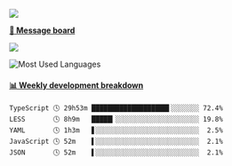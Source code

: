 [![](https://count.getloli.com/get/@SmaIIstars.github.readme)](https://count.getloli.com/)


[**💬 Message board**](https://chat.getloli.com/room/@SmaIIstars.github)

[![](https://chat.getloli.com/room/@SmaIIstars.github/svg?width=600&height=100&limit=20&theme=light&fontSize=14)](https://chat.getloli.com/room/@SmaIIstars.github)


![Most Used Languages](https://github-readme-stats.vercel.app/api/top-langs/?username=SmaIIstars&theme=dark&layout=compact)

<!-- waka-box start -->
#### <a href="https://gist.github.com/e31f5e1b7a15ee54e2fc8fca68aa5e2b" target="_blank">📊 Weekly development breakdown</a>
```text
TypeScript 🕓 29h53m ███████████████████▌░░░░░░░ 72.4%
LESS       🕓 8h9m   █████▎░░░░░░░░░░░░░░░░░░░░░ 19.8%
YAML       🕓 1h3m   ▋░░░░░░░░░░░░░░░░░░░░░░░░░░  2.5%
JavaScript 🕓 52m    ▌░░░░░░░░░░░░░░░░░░░░░░░░░░  2.1%
JSON       🕓 52m    ▌░░░░░░░░░░░░░░░░░░░░░░░░░░  2.1%
```
<!-- Powered by https://github.com/YouEclipse/waka-box-go . -->
<!-- waka-box end -->
